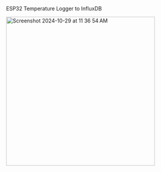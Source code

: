 
ESP32 Temperature Logger to InfluxDB

<img width="403" alt="Screenshot 2024-10-29 at 11 36 54 AM" src="https://github.com/user-attachments/assets/ce73512d-9ac3-46e7-9553-cb72250b1f0a">

